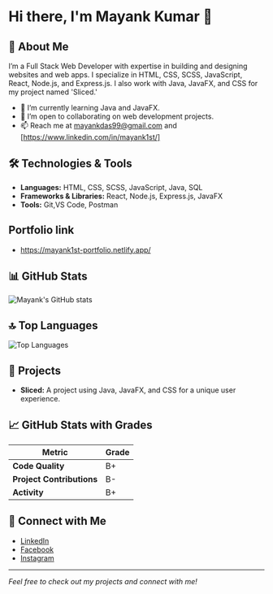 # Hi there, I'm Mayank Kumar 👋

## 🚀 About Me
I’m a Full Stack Web Developer with expertise in building and designing websites and web apps. I specialize in HTML, CSS, SCSS, JavaScript, React, Node.js, and Express.js. I also work with Java, JavaFX, and CSS for my project named 'Sliced.'

- 🌱 I’m currently learning Java and JavaFX.
- 💼 I’m open to collaborating on web development projects.
- 📫 Reach me at [mayankdas99@gmail.com](mailto:mayankdas99@gmail.com) and [https://www.linkedin.com/in/mayank1st/]

## 🛠️ Technologies & Tools
- **Languages:** HTML, CSS, SCSS, JavaScript, Java, SQL
- **Frameworks & Libraries:** React, Node.js, Express.js, JavaFX
- **Tools:** Git,VS Code, Postman

## Portfolio link
- https://mayank1st-portfolio.netlify.app/

## 📊 GitHub Stats

![Mayank's GitHub stats](https://github-readme-stats.vercel.app/api?username=Mayank1st&show_icons=true&hide_title=true&hide=prs&count_private=true&include_all_commits=true&theme=dark)

## 🔝 Top Languages

![Top Languages](https://github-readme-stats.vercel.app/api/top-langs/?username=Mayank1st&theme=dark&layout=compact)

## 🧩 Projects
- **Sliced:** A project using Java, JavaFX, and CSS for a unique user experience.

## 📈 GitHub Stats with Grades

| Metric                   | Grade  |
|--------------------------|--------|
| **Code Quality**         | B+     |
| **Project Contributions**| B-     |
| **Activity**             | B+     |

## 📢 Connect with Me
- [LinkedIn](https://www.linkedin.com/in/mayank1st/)
- [Facebook](https://www.facebook.com/mayankdas01/)
- [Instagram](https://www.instagram.com/mayank1st/)

---

*Feel free to check out my projects and connect with me!*
